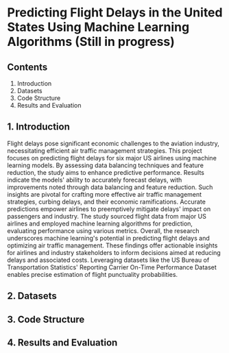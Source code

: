 # Predicting Flight Delays in the United States Using Machine Learning Algorithms (Still in progress)

## Contents
1. Introduction
2. Datasets
3. Code Structure
4. Results and Evaluation

## 1. Introduction

Flight delays pose significant economic challenges to the aviation industry, necessitating efficient air traffic management strategies. This project focuses on predicting flight delays for six major US airlines using machine learning models. By assessing data balancing techniques and feature reduction, the study aims to enhance predictive performance. Results indicate the models' ability to accurately forecast delays, with improvements noted through data balancing and feature reduction. Such insights are pivotal for crafting more effective air traffic management strategies, curbing delays, and their economic ramifications. Accurate predictions empower airlines to preemptively mitigate delays' impact on passengers and industry. The study sourced flight data from major US airlines and employed machine learning algorithms for prediction, evaluating performance using various metrics. Overall, the research underscores machine learning's potential in predicting flight delays and optimizing air traffic management. These findings offer actionable insights for airlines and industry stakeholders to inform decisions aimed at reducing delays and associated costs. Leveraging datasets like the US Bureau of Transportation Statistics' Reporting Carrier On-Time Performance Dataset enables precise estimation of flight punctuality probabilities.

## 2. Datasets

## 3. Code Structure

## 4. Results and Evaluation
